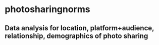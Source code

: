 # photosharingnorms

## Data analysis for location, platform+audience, relationship, demographics of photo sharing
